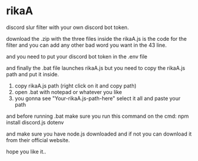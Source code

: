 # rikaA
discord slur filter with your own discord bot token.

download the .zip with the three files inside
the rikaA.js is the code for the filter and you can add any other bad word you want in the 43 line.

and you need to put your discord bot token in the .env file

and finally the .bat file launches rikaA.js but you need to copy the rikaA.js path and put it inside.

1. copy rikaA.js path (right click on it and copy path)
2. open .bat with notepad or whatever you like 
3. you gonna see "Your-rikaA.js-path-here" select it all and paste your path

and before running .bat make sure you run this command on the cmd:
npm install discord.js dotenv

and make sure you have node.js downloaded and if not you can download it from their official website.

hope you like it..
